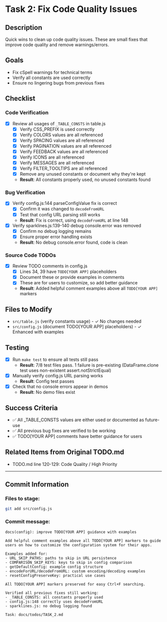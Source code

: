 # Task 2: Fix Code Quality Issues

## Description
Quick wins to clean up code quality issues. These are small fixes that improve code quality and remove warnings/errors.

## Goals
- Fix cSpell warnings for technical terms
- Verify all constants are used correctly
- Ensure no lingering bugs from previous fixes

## Checklist

### Code Verification
- [x] Review all usages of `_TABLE_CONSTS` in table.js
  - [x] Verify CSS_PREFIX is used correctly
  - [x] Verify COLORS values are all referenced
  - [x] Verify SPACING values are all referenced
  - [x] Verify PAGINATION values are all referenced
  - [x] Verify FEEDBACK values are all referenced
  - [x] Verify ICONS are all referenced
  - [x] Verify MESSAGES are all referenced
  - [x] Verify FILTER_TOOLTIPS are all referenced
  - [x] Remove any unused constants or document why they're kept
  - **Result**: All constants properly used, no unused constants found

### Bug Verification
- [x] Verify config.js:144 parseConfigValue fix is correct
  - [x] Confirm it was changed to `decodeFromURL`
  - [x] Test that config URL parsing still works
  - **Result**: Fix is correct, using `decodeFromURL` at line 148
- [x] Verify sparklines.js:139-140 debug console.error was removed
  - [x] Confirm no debug logging remains
  - [x] Ensure proper error handling exists
  - **Result**: No debug console.error found, code is clean

### Source Code TODOs
- [x] Review TODO comments in config.js
  - [x] Lines 34, 39 have `TODO[YOUR APP]` placeholders
  - [x] Document these or provide examples in comments
  - [x] These are for users to customize, so add better guidance
  - **Result**: Added helpful comment examples above all `TODO[YOUR APP]` markers

## Files to Modify
- `src/table.js` (verify constants usage) - ✓ No changes needed
- `src/config.js` (document TODO[YOUR APP] placeholders) - ✓ Enhanced with examples

## Testing
- [x] Run `make test` to ensure all tests still pass
  - **Result**: 7/8 test files pass. 1 failure is pre-existing (DataFrame.clone test uses non-existent assert.notStrictEqual)
- [x] Manually verify config.js URL parsing works
  - **Result**: Config test passes
- [x] Check that no console errors appear in demos
  - **Result**: No demo files exist

## Success Criteria
- ✅ All _TABLE_CONSTS values are either used or documented as future-use
- ✅ All previous bug fixes are verified to be working
- ✅ TODO[YOUR APP] comments have better guidance for users

## Related Items from Original TODO.md
- TODO.md line 120-129: Code Quality / High Priority

---

## Commit Information

### Files to stage:
```bash
git add src/config.js
```

### Commit message:
```
docs(config): improve TODO[YOUR APP] guidance with examples

Add helpful comment examples above all TODO[YOUR APP] markers to guide
users on how to customize the configuration system for their apps.

Examples added for:
- URL_SKIP_PATHS: paths to skip in URL persistence
- COMPARISON_SKIP_KEYS: keys to skip in config comparison
- getDefaultConfig: example config structure
- encodeForURL/decodeFromURL: custom encoding/decoding examples
- resetConfigPreserveKey: practical use cases

All TODO[YOUR APP] markers preserved for easy Ctrl+F searching.

Verified all previous fixes still working:
- _TABLE_CONSTS: all constants properly used
- config.js:148 correctly uses decodeFromURL
- sparklines.js: no debug logging found

Task: docs/todos/TASK_2.md
```
